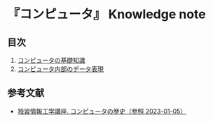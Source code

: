 # 『コンピュータ』 Knowledge note


## 目次

1. [コンピュータの基礎知識](./chapters/01_basic_knowledge_of_computer.md)
1. [コンピュータ内部のデータ表現](./chapters/02_data_representation.md)


## 参考文献

- [独習情報工学講座. コンピュータの歴史（参照 2023-01-05）](http://kmownet.com/info-science-basic/050-computer-hist/050-computer-hist.html)
